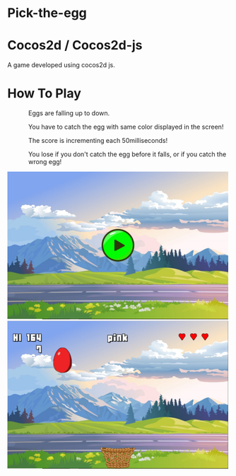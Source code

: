 # Pick-the-egg
# Cocos2d / Cocos2d-js
A game developed using cocos2d js. 
# How To Play 
<p>
  <ul>
    <ol>Eggs are falling up to down.</ol>
    <ol>You have to catch the egg with same color displayed in the screen!</ol>
    <ol>The score is incrementing each 50milliseconds!</ol>
    <ol>You lose if you don't catch the egg before it falls, or if you catch the wrong egg!</ol>
  </ul>
</p>
  
<p align="left">
  <img src="https://github.com/KarimHabush/Pick-the-egg/blob/master/res/Capture.PNG?raw=true" width="500" title="hover text">
  <img src="https://github.com/KarimHabush/Pick-the-egg/blob/master/res/Capture1.PNG?raw=true" width="500" title="hover text">
  
</p>
